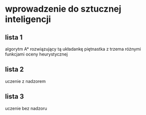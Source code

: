 # wprowadzenie do sztucznej inteligencji

## lista 1

algorytm A* rozwiązujący tą układankę piętnastka z trzema różnymi funkcjami oceny heurystycznej

## lista 2

uczenie z nadzorem

## lista 3

uczenie bez nadzoru
